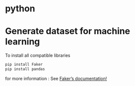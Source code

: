 # python
Generate dataset for machine learning
=========================================
To install all compatible libraries
``` python
pip install Faker
pip install pandas
```
for more information :
See [Faker’s documentation!](https://faker.readthedocs.io/en/master/)
